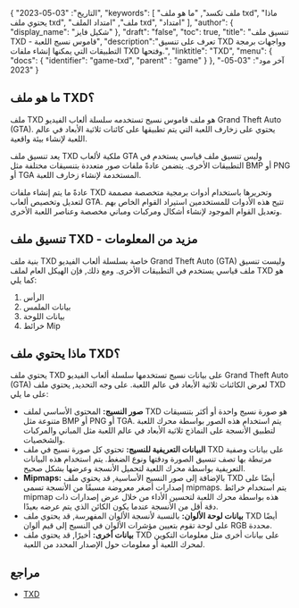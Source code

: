 {
"التاريخ": "03-05-2023",
  "keywords": [
"ملف تكسد",
"ما هو ملف txd",
"ماذا يحتوي ملف txd",
"ملف",
"امتداد الملف txd",
"امتداد"
],
  "author": {
"display_name": "شكيل فايز"
},
"draft": "false",
"toc": true,
"title": "تنسيق ملف TXD - قاموس نسيج اللعبة",
  "description":"تعرف على تنسيق TXD وواجهات برمجة التطبيقات التي يمكنها إنشاء ملفات TXD وفتحها.",
"linktitle": "TXD",
  "menu": {
    "docs": {
      "identifier": "game-txd",
"parent" : "game"
}
},
"آخر مود": "03-05-2023"
}

## ما هو ملف TXD؟

ملف TXD هو ملف قاموس نسيج تستخدمه سلسلة ألعاب الفيديو Grand Theft Auto (GTA). يحتوي على زخارف اللعبة التي يتم تطبيقها على كائنات ثلاثية الأبعاد في عالم اللعبة لإنشاء بيئة واقعية.

يعد تنسيق ملف TXD ملكية لألعاب GTA وليس تنسيق ملف قياسي يستخدم في التطبيقات الأخرى. يتضمن عادةً ملفات صور متعددة بتنسيقات مختلفة مثل BMP أو PNG أو TGA المستخدمة لإنشاء زخارف اللعبة.

عادةً ما يتم إنشاء ملفات TXD وتحريرها باستخدام أدوات برمجية متخصصة مصممة لتعديل وتخصيص ألعاب GTA. تتيح هذه الأدوات للمستخدمين استيراد القوام الخاص بهم وتعديل القوام الموجود لإنشاء أشكال ومركبات ومباني مخصصة وعناصر اللعبة الأخرى.

## تنسيق ملف TXD - مزيد من المعلومات

بنية ملف TXD خاصة بسلسلة ألعاب الفيديو Grand Theft Auto (GTA) وليست تنسيق ملف قياسي يستخدم في التطبيقات الأخرى. ومع ذلك, فإن الهيكل العام لملف TXD هو كما يلي:

1. الرأس
2. بيانات الملمس
3. بيانات اللوحة
4. خرائط Mip

## ماذا يحتوي ملف TXD؟

يحتوي ملف TXD على بيانات نسيج تستخدمها سلسلة ألعاب الفيديو Grand Theft Auto (GTA) لعرض الكائنات ثلاثية الأبعاد في عالم اللعبة. على وجه التحديد, يحتوي ملف TXD على ما يلي:

- **صور النسيج:** المحتوى الأساسي لملف TXD هو صورة نسيج واحدة أو أكثر بتنسيقات متنوعة مثل BMP أو PNG أو TGA. يتم استخدام هذه الصور بواسطة محرك اللعبة لتطبيق الأنسجة على النماذج ثلاثية الأبعاد في عالم اللعبة مثل المباني والمركبات والشخصيات.
- **البيانات التعريفية للنسيج:** تحتوي كل صورة نسيج في ملف TXD على بيانات وصفية مرتبطة بها تصف تنسيق الصورة ودقتها ونوع الضغط. يتم استخدام هذه البيانات التعريفية بواسطة محرك اللعبة لتحميل الأنسجة وعرضها بشكل صحيح.
- **Mipmaps:** بالإضافة إلى صور النسيج الأساسية, قد يحتوي ملف TXD أيضًا على إصدارات أصغر معروضة مسبقًا من الأنسجة تسمى mipmaps. يتم استخدام خرائط mipmap هذه بواسطة محرك اللعبة لتحسين الأداء من خلال عرض إصدارات ذات دقة أقل من الأنسجة عندما يكون الكائن الذي يتم عرضه بعيدًا.
- **بيانات لوحة الألوان:** بالنسبة لأنسجة الألوان المفهرسة, قد يحتوي ملف TXD أيضًا على لوحة تقوم بتعيين مؤشرات الألوان في النسيج إلى قيم ألوان RGB محددة.
- **بيانات أخرى:** أخيرًا, قد يحتوي ملف TXD على بيانات أخرى مثل معلومات التكوين لمحرك اللعبة أو معلومات حول الإصدار المحدد من اللعبة.

## مراجع
* [TXD](https://gta.fandom.com/wiki/TXD)


